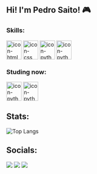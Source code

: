 ## Hi! I'm Pedro Saito! 🎮

### Skills:
<div>
  <img align="center" alt="icon-html" height="50" width="40" src="https://cdn.jsdelivr.net/gh/devicons/devicon/icons/html5/html5-original.svg"/>
  <img align="center" alt="icon-css" height="50" width="40" src="https://cdn.jsdelivr.net/gh/devicons/devicon/icons/css3/css3-original.svg"/>
  <img align="center" alt="icon-python" height="50" width="40" src="https://cdn.jsdelivr.net/gh/devicons/devicon/icons/python/python-original.svg"/> 
  <img align="center" alt="icon-python" height="50" width="40" src="https://cdn.jsdelivr.net/gh/devicons/devicon/icons/git/git-original.svg" />
</div>

### Studing now:
<div>
  <img align="center" alt="icon-python" height="50" width="40" src="https://cdn.jsdelivr.net/gh/devicons/devicon/icons/react/react-original-wordmark.svg" />
  <img align="center" alt="icon-python" height="50" width="40" src="https://cdn.jsdelivr.net/gh/devicons/devicon/icons/linux/linux-original.svg" />     
</div>

## Stats:
  ![Top Langs](https://github-readme-stats.vercel.app/api/top-langs/?username=pedrosaito1)


## Socials:
<div>
    <a href="https://instagram.com/pedrosaito1" target="_blank"><img src="https://img.shields.io/badge/-Instagram-%23E4405F?style=for-the-badge&logo=instagram&logoColor=white" target="_blank"></a>
    <a href = "mailto:contato.pedrosaito@gmail.com"><img src="https://img.shields.io/badge/-Gmail-%23333?style=for-the-badge&logo=gmail&logoColor=white" target="_blank"></a>
    <a href="https://www.linkedin.com/in/pedrosaito1/" target="_blank"><img src="https://img.shields.io/badge/-LinkedIn-%230077B5?style=for-the-badge&logo=linkedin&logoColor=white" target="_blank"></a>
</div>
